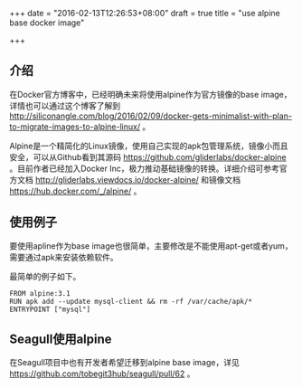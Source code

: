 +++
date = "2016-02-13T12:26:53+08:00"
draft = true
title = "use alpine base docker image"

+++

## 介绍

在Docker官方博客中，已经明确未来将使用alpine作为官方镜像的base image，详情也可以通过这个博客了解到 <http://siliconangle.com/blog/2016/02/09/docker-gets-minimalist-with-plan-to-migrate-images-to-alpine-linux/> 。

Alpine是一个精简化的Linux镜像，使用自己实现的apk包管理系统，镜像小而且安全，可以从Github看到其源码 <https://github.com/gliderlabs/docker-alpine> 。目前作者已经加入Docker Inc，极力推动基础镜像的转换。详细介绍可参考官方文档 <http://gliderlabs.viewdocs.io/docker-alpine/> 和镜像文档 <https://hub.docker.com/_/alpine/> 。

## 使用例子

要使用apline作为base image也很简单，主要修改是不能使用apt-get或者yum，需要通过apk来安装依赖软件。

最简单的例子如下。

```
FROM alpine:3.1
RUN apk add --update mysql-client && rm -rf /var/cache/apk/*
ENTRYPOINT ["mysql"]
```

## Seagull使用alpine

在Seagull项目中也有开发者希望迁移到alpine base image，详见 <https://github.com/tobegit3hub/seagull/pull/62> 。

